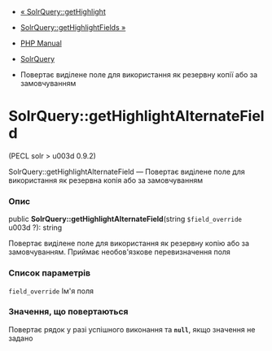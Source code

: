 - [« SolrQuery::getHighlight](solrquery.gethighlight.md)
- [SolrQuery::getHighlightFields »](solrquery.gethighlightfields.md)

- [PHP Manual](index.md)
- [SolrQuery](class.solrquery.md)
- Повертає виділене поле для використання як резервну
копії або за замовчуванням

# SolrQuery::getHighlightAlternateField

(PECL solr \> u003d 0.9.2)

SolrQuery::getHighlightAlternateField — Повертає виділене поле для
використання як резервна копія або за замовчуванням

### Опис

public **SolrQuery::getHighlightAlternateField**(string
`$field_override` u003d ?): string

Повертає виділене поле для використання як резервну копію
або за замовчуванням. Приймає необов'язкове перевизначення поля

### Список параметрів

`field_override`
Ім'я поля

### Значення, що повертаються

Повертає рядок у разі успішного виконання та **`null`**, якщо
значення не задано
